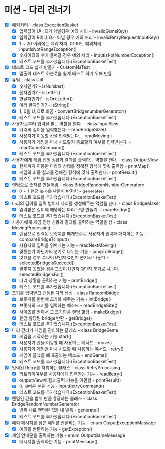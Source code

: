 # 미션 - 다리 건너기

-[x] 예외처리 - class ExceptionBasket
  - [x] 입력값이 U나 D가 아닐경우 예외 처리 - invalidGameKey()
  - [x] 입력값이 R이나 Q가 아닐 경우 예외 처리 - invalidRetryRequestInputKey()
  - [x] 1 ~ 20 이외에는 예외 처리, 0100도 예외처리 - inputIsNotRangeException()
  - [x] 숫자이외의 수가 들어갈 경우 예외 처리 - inputIsNotNumberException()
  - [x] 테스트 코드를 추가했습니다.(ExceptionBasketTest)

-[x] 테스트 코드 쉽게 만들기 - CustomNsTest
  - [x] 입출력 테스트 하는것을 쉽게 테스트 하기 위해 만듬

-[x] 유틸 - class Util
  - [x] 숫자인가? - isNumber()
  - [x] 문자인가? - isLetter()
  - [x] 한글자인가? - isOneLetter()
  - [x] 여러 글자인가? - isString()
  - [x] 1, 0을 U, D로 바꿈 - convertBridgenumberGenerator()
  - [x] 테스트 코드를 추가했습니다.(ExceptionBasketTest)

-[x] 사용자로부터 입력을 받는 역할을 한다. - class InputView
  - [x] 다리의 길이를 입력받는다. - readBridgeSize()
  - [x] 사용자가 이동할 칸을 입력받는다. - readMoving()
  - [x] 사용자가 게임을 다시 시도할지 종료할지 여부를 입력받는다. - readGameCommand()
  - [x] 테스트 코드를 추가했습니다.(ExceptionBasketTest)

-[x] 사용자에게 게임 진행 상황과 결과를 출력하는 역할을 한다. - class OutputView
  - [x] 현재까지 이동한 다리의 상태를 정해진 형식에 맞춰 출력함 - printMap()
  - [x] 게임의 최종 결과물 정해진 형식에 맞춰 출력한다. - printResult()
  - [x] 테스트 코드를 추가했습니다.(ExceptionBasketTest)

-[x] 랜덤으로 숫자를 만들어냄 - class BridgeRandomNumberGeneratore
  - [x] 0 ~ 1 랜덤 숫자를 만들어 반환함 - generate()
  - [x] 테스트 코드를 추가했습니다.(ExceptionBasketTest)

-[x] 다리의 길이를 입력 받아서 다리를 생성해주는 역할을 한다. - class BridgeMaker
  - [x] 입력받은 길이에 해당하는 다리 모양 만들기. - makeBridge()
  - [x] 테스트 코드를 추가했습니다.(ExceptionBasketTest)

-[x] 사용자에게 게임 진행 상황과 결과를 출력하는 역할을 함 - class MovingProcessing
  - [x] 랜덤으로 입력된 브릿지를 매개변수로 사용자의 입력과 매치하는 기능. - compareBridgeToInput()
  - [x] 사용자의 입력을 읽어내는 기능 - readNextMoving()
  - [x] 맞췄는가 아닌가의 분기로 나누는 기능 - jumpToBridge()
  - [x] 맞췄을 경우 그것이 U인지 Q인지 분기로 나눈다 - selectedBridgeIsSucceed()
  - [x] 맞추지 못했을 경우 그것이 U인지 Q인지 분기로 나눈다. - selectedBridgeIsFail()
  - [x] 다리 상황을 출력하는 기능 - printBridge()
  - [x] 테스트 코드를 추가했습니다.(ExceptionBasketTest)

-[x] 크기를 입력받고 랜덤된 다리 생성 - class RandomBridge
  - [x] 브릿지를 한번에 초기화 해주는 기능 - initBridge()
  - [x] 브릿지의 크기를 입력하는 메소드 - readBirdgeSize()
  - [x] 사이즈를 받아서 그 크기만큼 랜덤 할당 - makeBridge()
  - [x] 랜덤 할당된 bridge 반환 - getBridge()
  - [x] 테스트 코드를 추가했습니다.(ExceptionBasketTest)

-[x] 다리 건너기 게임을 관리하는 클래스 - class BridgeGame
  - [x] 게임을 시작하는 기능 start()
  - [x] 사용자가 칸을 이동할 때 사용하는 메서드 - move()
  - [x] 사용자가 게임을 다시 시도할 떄 사용하는 메서드 - retry()
  - [x] 게임이 끝났을 떄 호출되는 메소드 - endGame()
  - [x] 테스트 코드를 추가했습니다.(ExceptionBasketTest)

-[x] 입력된 Retry를 처리하는 클래스 - class RetryProcessing
  - [x] 리트라이여부를 사용자에게 입력받는 기능 - readRetry()
  - [x] outputView에 결과 출력 기능을 이관함 - printResult()
  - [x] R, Q버튼 분류 기능 - inputRetryCommand()
  - [x] 테스트 코드를 추가했습니다.(ExceptionBasketTest)

-[x] 랜덤된 값을 범위 만큼 할당하는 클래스 - class BridgeRandomNumberGenerator
  - [x] 범위 내로 랜덤된 값을 내 뱉음 - generate()
  - [x] 테스트 코드를 추가했습니다.(ExceptionBasketTest)

-[x] 예외 메시지를 담은 예외를 반환하는 기능 - enum OutputExceptionMessage
  - [x] 예외를 반환하는 기능 - getException()

-[x] 게임 안내문을 출력하는 기능 - enum OutputGameMessage
  - [x] 메시지를 출력하는 기능 - printMessage()